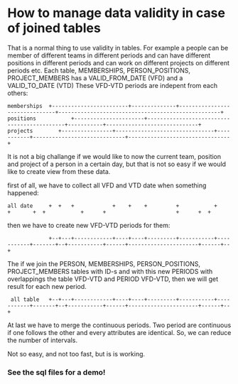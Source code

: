 # How to manage data validity in case of joined tables

That is a normal thing to use validity in tables. For example a people can be member of different teams in different periods and can have different positions in different periods and can work on different projects on different periods etc.
Each table, MEMBERSHIPS, PERSON_POSITIONS, PROJECT_MEMBERS has a VALID_FROM_DATE (VFD) and a VALID_TO_DATE (VTD)
These VFD-VTD periods are indepent from each others:

    memberships  +------------------------+--------------+-------------------------------+---------------------------------------------------+
    positions           +----------------------+--------------------------------------------+-----------+-----------------------------+
    projects        +----------------+-------------------------------+-----------+-----------------------------+--------------------------------+


It is not a big challange if we would like to now the current team, position and project of a person in a certain day, but that is not so easy if we would like to create view from these data.

first of all, we have to collect all VFD and VTD date when something happened:

    all date     +  +   +            +    +    +         +           +           +       +  +           +      +                      +      +  +

then we have to create new VFD-VTD periods for them:

                 +--+---+------------+----+----+---------+-----------+-----------+-------+--+-----------+------+----------------------+------+--+

The if we join the PERSON, MEMBERSHIPS, PERSON_POSITIONS, PROJECT_MEMBERS tables with ID-s and with this new PERIODS with overlappings the table VFD-VTD and PERIOD VFD-VTD, then we will get result for each new period.

     all table   +--+---+------------+----+----+---------+-----------+-----------+-------+--+-----------+------+----------------------+------+--+

At last we have to merge the continuous periods. Two period are continuous if one follows the other and every attributes are identical. So, we can reduce the number of intervals.

Not so easy, and not too fast, but is is working.

### See the sql files for a demo!

